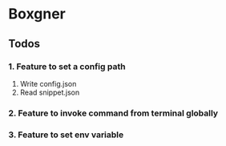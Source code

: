 # Boxgner

## Todos

### 1. Feature to set a config path

1. Write config.json
2. Read snippet.json

### 2. Feature to invoke command from terminal globally

### 3. Feature to set env variable

